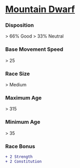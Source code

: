 # **[Mountain Dwarf](https://www.dndbeyond.com/races/dwarf#MountainDwarf)**
### **Disposition**
\> 66% Good
\> 33% Neutral
### **Base Movement Speed**
\> 25
### **Race Size**
\> Medium
### **Maximum Age**
\> 315
### **Minimum Age**
\> 35
### **Race Bonus**
```diff
+ 2 Strength
+ 2 Constitution
```
